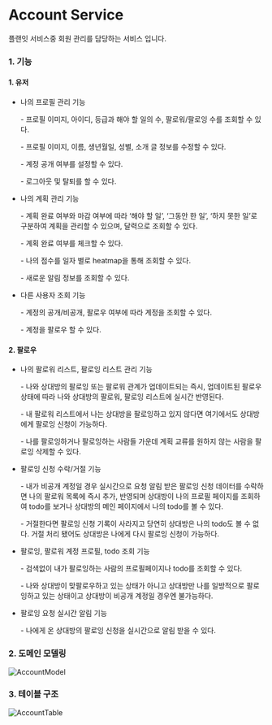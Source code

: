 # Account Service

플랜잇 서비스중 회원 관리를 담당하는 서비스 입니다.

### 1. 기능

#### 1. 유저

- 나의 프로필 관리 기능

  \- 프로필 이미지, 아이디, 등급과 해야 할 일의 수, 팔로워/팔로잉 수를 조회할 수 있다.

  \- 프로필 이미지, 이름, 생년월일, 성별, 소개 글 정보를 수정할 수 있다.

  \- 계정 공개 여부를 설정할 수 있다.

  \- 로그아웃 및 탈퇴를 할 수 있다.

- 나의 계획 관리 기능

  \- 계획 완료 여부와 마감 여부에 따라 ‘해야 할 일’, ‘그동안 한 일’, ‘하지 못한 일’로 구분하여 계획을 관리할 수 있으며, 달력으로 조회할 수 있다.

  \- 계획 완료 여부를 체크할 수 있다.

  \- 나의 점수를 일자 별로 heatmap을 통해 조회할 수 있다.

  \- 새로운 알림 정보를 조회할 수 있다.

- 다른 사용자 조회 기능

  \- 계정의 공개/비공개, 팔로우 여부에 따라 계정을 조회할 수 있다.

  \- 계정을 팔로우 할 수 있다.

#### 2. 팔로우

- 나의 팔로워 리스트, 팔로잉 리스트 관리 기능

  \- 나와 상대방의 팔로잉 또는 팔로워 관계가 업데이트되는 즉시, 업데이트된 팔로우 상태에 따라 나와 상대방의 팔로워, 팔로잉 리스트에 실시간 반영된다.

  \- 내 팔로워 리스트에서 나는 상대방을 팔로잉하고 있지 않다면 여기에서도 상대방에게 팔로잉 신청이 가능하다.

  \- 나를 팔로잉하거나 팔로잉하는 사람들 가운데 계획 교류를 원하지 않는 사람을 팔로잉 삭제할 수 있다.

- 팔로잉 신청 수락/거절 기능

  \- 내가 비공개 계정일 경우 실시간으로 요청 알림 받은 팔로잉 신청 데이터를 수락하면 나의 팔로워 목록에 즉시 추가, 반영되며 상대방이 나의 프로필 페이지를 조회하여 todo를 보거나 상대방의 메인 페이지에서 나의 todo를 볼 수 있다.

  \- 거절한다면 팔로잉 신청 기록이 사라지고 당연히 상대방은 나의 todo도 볼 수 없다. 거절 처리 됐어도 상대방은 나에게 다시 팔로잉 신청이 가능하다.

* 팔로잉, 팔로워 계정 프로필, todo 조회 기능

  \- 검색없이 내가 팔로잉하는 사람의 프로필페이지나 todo를 조회할 수 있다.

  \- 나와 상대방이 맞팔로우하고 있는 상태가 아니고 상대방만 나를 일방적으로 팔로잉하고 있는 상태이고 상대방이 비공개 계정일 경우엔 불가능하다.

- 팔로잉 요청 실시간 알림 기능

  \- 나에게 온 상대방의 팔로잉 신청을 실시간으로 알림 받을 수 있다.

### 2. 도메인 모델링

![AccountModel](readmeImg/AccountModel.png)

### 3. 테이블 구조

![AccountTable](readmeImg/AccountTable.png)
